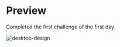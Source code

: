 # Preview
Completed the first challenge of the first day

![desktop-design](https://user-images.githubusercontent.com/87152197/125732243-c052cac4-dc4c-4311-a5e4-4cc0081ac5b9.jpg)
